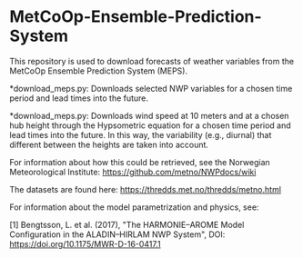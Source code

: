 # MetCoOp-Ensemble-Prediction-System

This repository is used to download forecasts of weather variables from the MetCoOp Ensemble Prediction System (MEPS).

*download_meps.py: Downloads selected NWP variables for a chosen time period and lead times into the future.

*download_meps.py: Downloads wind speed at 10 meters and at a chosen hub height through the Hypsometric equation for a chosen time period and lead times into the future. In this way, the variability (e.g., diurnal) that different between the heights are taken into account.


For information about how this could be retrieved, see the Norwegian Meteorological Institute:
https://github.com/metno/NWPdocs/wiki

The datasets are found here:
https://thredds.met.no/thredds/metno.html

For information about the model parametrization and physics, see:

[1] Bengtsson, L. et al. (2017), "The HARMONIE–AROME Model Configuration in the ALADIN–HIRLAM NWP System", DOI: https://doi.org/10.1175/MWR-D-16-0417.1 
